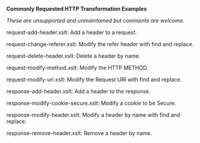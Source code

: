 **Commonly Requested HTTP Transformation Examples**

*These are unsupported and unmaintained but comments are welcome.*


request-add-header.xslt: Add a header to a request.

request-change-referer.xslt: Modify the refer header with find and replace.

request-delete-header.xslt: Delete a header by name.

request-modify-method.xslt: Modify the HTTP METHOD.

request-modify-uri.xslt: Modify the Request URI with find and replace.



response-add-header.xslt: Add a header to the response.

response-modify-cookie-secure.xslt: Modify a cookie to be Secure.

response-modify-header.xslt: Modify a header by name with find and replace.

response-remove-header.xslt: Remove a header by name.


